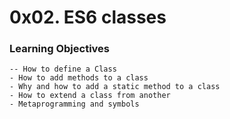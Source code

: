 # 0x02. ES6 classes

### Learning Objectives
    -- How to define a Class
    - How to add methods to a class
    - Why and how to add a static method to a class
    - How to extend a class from another
    - Metaprogramming and symbols
